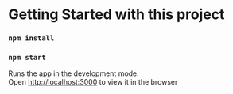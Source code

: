 # Getting Started with this project
### `npm install`
### `npm start`

Runs the app in the development mode.\
Open [http://localhost:3000](http://localhost:3000) to view it in the browser
